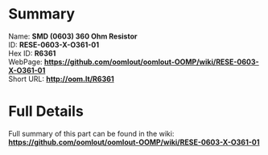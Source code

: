 
Summary
=================
  
Name: __SMD (0603) 360 Ohm Resistor__    
ID: __RESE-0603-X-O361-01__   
Hex ID: __R6361__   
WebPage: __https://github.com/oomlout/oomlout-OOMP/wiki/RESE-0603-X-O361-01__   
Short URL: __http://oom.lt/R6361__   

Full Details
==========================
Full summary of this part can be found in the wiki:   
__https://github.com/oomlout/oomlout-OOMP/wiki/RESE-0603-X-O361-01__    

